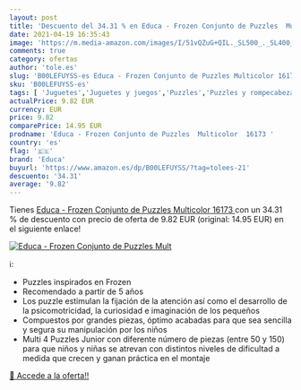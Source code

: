 ```yaml
---
layout: post
title: 'Descuento del 34.31 % en Educa - Frozen Conjunto de Puzzles  Mult'
date: 2021-04-19 16:35:43
image: 'https://m.media-amazon.com/images/I/51vQZuG+QIL._SL500_._SL400_.jpg'
comments: true
category: ofertas
author: 'tole.es'
slug: 'B00LEFUYSS-es Educa - Frozen Conjunto de Puzzles Multicolor 16173'
sku: 'B00LEFUYSS-es'
tags: [ 'Juguetes','Juguetes y juegos','Puzzles','Puzzles y rompecabezas','educa','puzzles', ]
actualPrice: 9.82 EUR
currency: EUR
price: 9.82
comparePrice: 14.95 EUR
prodname: 'Educa - Frozen Conjunto de Puzzles  Multicolor  16173 '
country: 'es'
flag: '🇪🇸'
brand: 'Educa'
buyurl: 'https://www.amazon.es/dp/B00LEFUYSS/?tag=tolees-21'
descuento: '34.31'
average: '9.82'
---
```


Tienes [Educa - Frozen Conjunto de Puzzles  Multicolor  16173 ](https://www.amazon.es/dp/B00LEFUYSS/?tag=tolees-21) con un 34.31 % de descuento con precio de oferta de 9.82 EUR (original: 14.95 EUR) en el siguiente enlace!

[![Educa - Frozen Conjunto de Puzzles  Mult](https://m.media-amazon.com/images/I/51vQZuG+QIL._SL500_._SL400_.jpg)](https://www.amazon.es/dp/B00LEFUYSS/?tag=tolees-21)

ℹ️:

- Puzzles inspirados en Frozen
- Recomendado a partir de 5 años
- Los puzzle estimulan la fijación de la atención así como el desarrollo de la psicomotricidad, la curiosidad e imaginación de los pequeños
- Compuestos por grandes piezas, óptimo acabadas para que sea sencilla y segura su manipulación por los niños
- Multi 4 Puzzles Junior con diferente número de piezas (entre 50 y 150) para que niños y niñas se atrevan con distintos niveles de dificultad a medida que crecen y ganan práctica en el montaje

[🛒 Accede a la oferta!!](https://www.amazon.es/dp/B00LEFUYSS/?tag=tolees-21)
